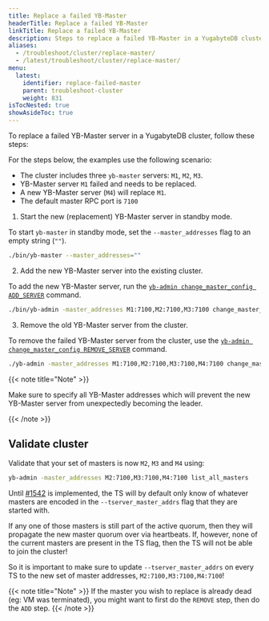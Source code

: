 ```yaml
---
title: Replace a failed YB-Master
headerTitle: Replace a failed YB-Master
linkTitle: Replace a failed YB-Master
description: Steps to replace a failed YB-Master in a YugabyteDB cluster.
aliases:
  - /troubleshoot/cluster/replace-master/
  - /latest/troubleshoot/cluster/replace-master/
menu:
  latest:
    identifier: replace-failed-master
    parent: troubleshoot-cluster
    weight: 831
isTocNested: true
showAsideToc: true
---
```


To replace a failed YB-Master server in a YugabyteDB cluster, follow these steps:

For the steps below, the examples use the following scenario:

- The cluster includes three `yb-master` servers: `M1`, `M2`, `M3`.
- YB-Master server `M1` failed and needs to be replaced.
- A new YB-Master server (`M4`) will replace `M1`.
- The default master RPC port is `7100`


1. Start the new (replacement) YB-Master server in standby mode. 

To start `yb-master` in standby mode, set the `--master_addresses` flag to an empty string (`""`).

```sh
./bin/yb-master --master_addresses=""
```

2. Add the new YB-Master server into the existing cluster.

To add the new YB-Master server, run the [`yb-admin change_master_config ADD_SERVER`](../../admin/cli/yb-admin/#change-master-config) command.

```sh
./bin/yb-admin -master_addresses M1:7100,M2:7100,M3:7100 change_master_config ADD_SERVER M4 7100
```

3. Remove the old YB-Master server from the cluster.

To remove the failed YB-Master server from the cluster, use the [`yb-admin change_master_config REMOVE_SERVER`](../../admin/yb-admin/#change-master-config`) command.

```sh
./yb-admin -master_addresses M1:7100,M2:7100,M3:7100,M4:7100 change_master_config REMOVE_SERVER M1 7100
```
{{< note title="Note" >}}

Make sure to specify all YB-Master addresses which will prevent the new YB-Master server from unexpectedly becoming the leader.

{{< /note >}}
## Validate cluster

Validate that your set of masters is now `M2`, `M3` and `M4` using:
```bash
yb-admin -master_addresses M2:7100,M3:7100,M4:7100 list_all_masters
```

Until [#1542](https://github.com/yugabyte/yugabyte-db/issues/1542) is implemented, the TS will by default only know of 
whatever masters are encoded in the `--tserver_master_addrs` flag that they are started with. 

If any one of those masters is still part of the active quorum, then they will propagate the new master quorum over via heartbeats. 
If, however, none of the current masters are present in the TS flag, then the TS will not be able to join the cluster! 

So it is important to make sure to update `--tserver_master_addrs` on every TS to the new set of master addresses, `M2:7100,M3:7100,M4:7100`!

{{< note title="Note" >}}
If the master you wish to replace is already dead (eg: VM was terminated), you might want to first do the `REMOVE` step, then do the `ADD` step.
{{< /note >}}
